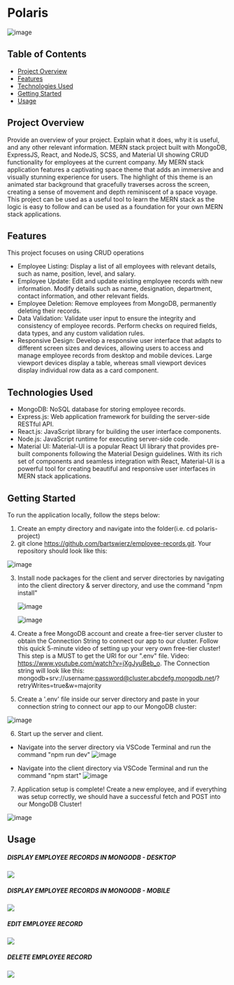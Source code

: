 # Polaris

![image](https://github.com/bartswierz/employee-records/assets/100662080/4164178d-e221-4663-b585-adf42f7cf3d9)

## Table of Contents

- [Project Overview](#project-overview)
- [Features](#features)
- [Technologies Used](#technologies-used)
- [Getting Started](#getting-started)
- [Usage](#usage)

## Project Overview

Provide an overview of your project. Explain what it does, why it is useful, and any other relevant information.
MERN stack project built with MongoDB, ExpressJS, React, and NodeJS, SCSS, and Material UI showing CRUD functionality for employees at the current company. My MERN stack application features a captivating space theme that adds an immersive and visually stunning experience for users. The highlight of this theme is an animated star background that gracefully traverses across the screen, creating a sense of movement and depth reminiscent of a space voyage. This project can be used as a useful tool to learn the MERN stack as the logic is easy to follow and can be used as a foundation for your own MERN stack applications.

## Features

<!-- List the key features of your project. Describe each feature briefly and explain how it benefits the users. -->
This project focuses on using CRUD operations 
- Employee Listing: Display a list of all employees with relevant details, such as name, position, level, and salary.
- Employee Update: Edit and update existing employee records with new information. Modify details such as name, designation, department, contact information, and other relevant fields.
- Employee Deletion: Remove employees from MongoDB, permanently deleting their records.
- Data Validation: Validate user input to ensure the integrity and consistency of employee records. Perform checks on required fields, data types, and any custom validation rules.
- Responsive Design: Develop a responsive user interface that adapts to different screen sizes and devices, allowing users to access and manage employee records from desktop and mobile devices. Large viewport devices display a table, whereas small viewport devices display individual row data as a card component.

## Technologies Used
- MongoDB: NoSQL database for storing employee records.
- Express.js: Web application framework for building the server-side RESTful API.
- React.js: JavaScript library for building the user interface components.
- Node.js: JavaScript runtime for executing server-side code.
- Material UI: Material-UI is a popular React UI library that provides pre-built components following the Material Design guidelines. With its rich set of components and seamless integration with React, Material-UI is a powerful tool for creating beautiful and responsive user interfaces in MERN stack applications.

## Getting Started

To run the application locally, follow the steps below:
1. Create an empty directory and navigate into the folder(i.e. cd polaris-project)
2. git clone https://github.com/bartswierz/employee-records.git. Your repository should look like this: 

  ![image](https://github.com/bartswierz/employee-records/assets/100662080/31bf8c91-8a6a-4d39-98f8-72643275a4d9)
  
3. Install node packages for the client and server directories by navigating into the client directory & server directory, and use the command "npm install"

    ![image](https://github.com/bartswierz/employee-records/assets/100662080/fd6f6100-0912-4a04-a486-2d48d724e611)

    ![image](https://github.com/bartswierz/employee-records/assets/100662080/d71aa969-5be8-4565-8ca4-44edfd29f8c6)

4. Create a free MongoDB account and create a free-tier server cluster to obtain the Connection String to connect our app to our cluster. Follow this quick 5-minute video of setting up your very own free-tier cluster! This step is a MUST to get the URI for our ".env" file. Video: https://www.youtube.com/watch?v=jXgJyuBeb_o. The Connection string will look like this: 
  mongodb+srv://username:password@cluster.abcdefg.mongodb.net/?retryWrites=true&w=majority
  
5. Create a '.env' file inside our server directory and paste in your connection string to connect our app to our MongoDB cluster:

![image](https://github.com/bartswierz/employee-records/assets/100662080/d2943c0a-daad-4916-a4ee-10787b44d63d)

6. Start up the server and client. 
 - Navigate into the server directory via VSCode Terminal and run the command "npm run dev"
![image](https://github.com/bartswierz/employee-records/assets/100662080/45eb1c31-c7bd-482c-a98a-acaae4d4cc17)

 - Navigate into the client directory via VSCode Terminal and run the command "npm start"
  ![image](https://github.com/bartswierz/employee-records/assets/100662080/1ebffde9-c3d5-4c89-b8f1-c234e09d92a7)

7. Application setup is complete! Create a new employee, and if everything was setup correctly, we should have a successful fetch and POST into our MongoDB Cluster!

![image](https://github.com/bartswierz/employee-records/assets/100662080/82943272-eeeb-4a37-aa32-7c424bde3c21)

## Usage

<!--Explain how to use your project. Provide examples and code snippets to demonstrate its functionality. You can also include screenshots or GIFs to visually showcase your project. -->
##### DISPLAY EMPLOYEE RECORDS IN MONGODB - DESKTOP
![](https://media.giphy.com/media/v1.Y2lkPTc5MGI3NjExMjE4YjhlNDdhNWYwNWYwMTU1OGZhZDJiZWFlMGYyOTc0NzRkNmI1NiZlcD12MV9pbnRlcm5hbF9naWZzX2dpZklkJmN0PWc/l0AfwbmPqxG1hPGlrv/giphy.gif)

##### DISPLAY EMPLOYEE RECORDS IN MONGODB - MOBILE
![](https://media.giphy.com/media/qSeeOTKEb6yQe7BQMV/giphy.gif)

##### EDIT EMPLOYEE RECORD
![](https://media.giphy.com/media/qRODnMUqXGzzGpdZhL/giphy.gif)

##### DELETE EMPLOYEE RECORD
![](https://media.giphy.com/media/KyTae3MIfynCe5Tcmr/giphy.gif)
